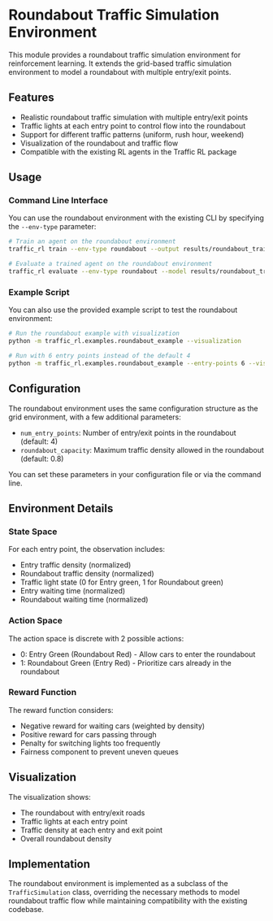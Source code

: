 # Roundabout Traffic Simulation Environment

This module provides a roundabout traffic simulation environment for reinforcement learning. It extends the grid-based traffic simulation environment to model a roundabout with multiple entry/exit points.

## Features

- Realistic roundabout traffic simulation with multiple entry/exit points
- Traffic lights at each entry point to control flow into the roundabout
- Support for different traffic patterns (uniform, rush hour, weekend)
- Visualization of the roundabout and traffic flow
- Compatible with the existing RL agents in the Traffic RL package

## Usage

### Command Line Interface

You can use the roundabout environment with the existing CLI by specifying the `--env-type` parameter:

```bash
# Train an agent on the roundabout environment
traffic_rl train --env-type roundabout --output results/roundabout_training

# Evaluate a trained agent on the roundabout environment
traffic_rl evaluate --env-type roundabout --model results/roundabout_training/best_model.pth --output results/roundabout_evaluation
```

### Example Script

You can also use the provided example script to test the roundabout environment:

```bash
# Run the roundabout example with visualization
python -m traffic_rl.examples.roundabout_example --visualization

# Run with 6 entry points instead of the default 4
python -m traffic_rl.examples.roundabout_example --entry-points 6 --visualization
```

## Configuration

The roundabout environment uses the same configuration structure as the grid environment, with a few additional parameters:

- `num_entry_points`: Number of entry/exit points in the roundabout (default: 4)
- `roundabout_capacity`: Maximum traffic density allowed in the roundabout (default: 0.8)

You can set these parameters in your configuration file or via the command line.

## Environment Details

### State Space

For each entry point, the observation includes:
- Entry traffic density (normalized)
- Roundabout traffic density (normalized)
- Traffic light state (0 for Entry green, 1 for Roundabout green)
- Entry waiting time (normalized)
- Roundabout waiting time (normalized)

### Action Space

The action space is discrete with 2 possible actions:
- 0: Entry Green (Roundabout Red) - Allow cars to enter the roundabout
- 1: Roundabout Green (Entry Red) - Prioritize cars already in the roundabout

### Reward Function

The reward function considers:
- Negative reward for waiting cars (weighted by density)
- Positive reward for cars passing through
- Penalty for switching lights too frequently
- Fairness component to prevent uneven queues

## Visualization

The visualization shows:
- The roundabout with entry/exit roads
- Traffic lights at each entry point
- Traffic density at each entry and exit point
- Overall roundabout density

## Implementation

The roundabout environment is implemented as a subclass of the `TrafficSimulation` class, overriding the necessary methods to model roundabout traffic flow while maintaining compatibility with the existing codebase. 